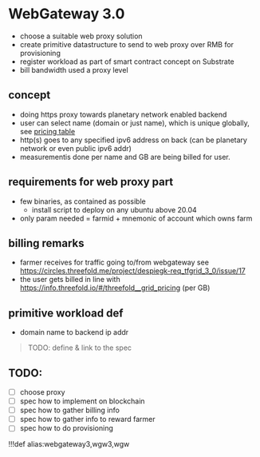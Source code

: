 # WebGateway 3.0

- choose a suitable web proxy solution
- create primitive datastructure to send to web proxy over RMB for provisioning
- register workload as part of smart contract concept on Substrate
- bill bandwidth used a  proxy level

## concept

- doing https proxy towards planetary network enabled backend
- user can select name (domain or just name), which is unique globally, see [pricing table](https://info.threefold.io/#/threefold__grid_pricing)
- http(s) goes to any specified ipv6 address on back (can be planetary network or even public ipv6 addr)
- measurementis done per name and GB are being billed for user.

## requirements for web proxy part

- few binaries, as contained as possible
    - install script to deploy on any ubuntu above 20.04
- only param needed = farmid + mnemonic of account which owns farm

## billing remarks

- farmer receives for traffic going to/from webgateway see https://circles.threefold.me/project/despiegk-req_tfgrid_3_0/issue/17
- the user gets billed in line with https://info.threefold.io/#/threefold__grid_pricing (per GB)

## primitive workload def

- domain name to backend ip addr


> TODO: define & link to the spec

## TODO:

- [ ] choose proxy
- [ ] spec how to implement on blockchain
- [ ] spec how to gather billing info 
- [ ] spec how to gather info to reward farmer
- [ ] spec how to do provisioning

!!!def alias:webgateway3,wgw3,wgw

